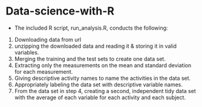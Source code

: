 # Data-science-with-R
* The included R script, run_analysis.R, conducts the following:
1) Downloading data from url
2) unzipping the downloaded data and reading it & storing it in valid variables.
3) Merging the training and the test sets to create one data set.
4) Extracting only the measurements on the mean and standard deviation for each measurement. 
5) Giving descriptive activity names to name the activities in the data set.
6) Appropriately labeling the data set with descriptive variable names. 
7) From the data set in step 4, creating a second, independent tidy data set with the average of each variable for each activity and each subject.

